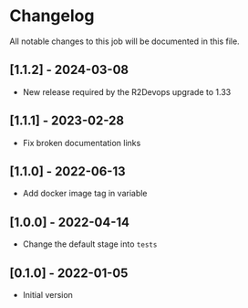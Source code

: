 # Changelog
All notable changes to this job will be documented in this file.

## [1.1.2] - 2024-03-08
* New release required by the R2Devops upgrade to 1.33

## [1.1.1] - 2023-02-28
* Fix broken documentation links

## [1.1.0] - 2022-06-13
* Add docker image tag in variable 

## [1.0.0] - 2022-04-14
* Change the default stage into `tests`

## [0.1.0] - 2022-01-05
* Initial version